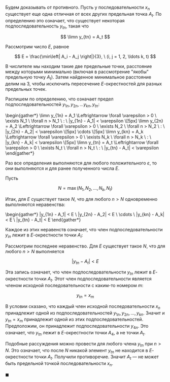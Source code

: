 Будем доказывать от противного. Пусть у последовательности $x_n$ существует еще одна отличная от всех других предельная точка $A_t$. По определению это означает, что существует
некоторая подпоследовательность $y_{tn}$, такая что

$$ \limn y_{tn} = A_t $$

Рассмотрим число $E$, равное

$$ E = \frac{\min\left| A_i - A_j \right|}{3}, \ (i, j = 1, 2, \ldots k, t) $$

В числителе мы находим такие две предельные точки, расстояние между которыми минимально (включая в рассмотрение "якобы" предельную точку $A_t$). Затем
найденное минимальное расстояние делим на $3$, чтобы исключить пересечение $E$-окрестностей для разных предельных точек.

Распишем по определению, что означает предел подпоследовательностей $y_{1n}, y_{2n}, \ldots y_{kn}, y_{tn}$:

\begin{gather*}
    \limn y_{1n} = A_1 \Leftrightarrow \forall \varepsilon > 0 \ \exists N_1 \ \forall n > N_1 \ : \ |y_{1n} - A_1| < \varepsilon
    \\[5px]
    \limn y_{2n} = A_2 \Leftrightarrow \forall \varepsilon > 0 \ \exists N_2 \ \forall n > N_2 \ : \ |y_{2n} - A_2| < \varepsilon
    \\[5px]
    \cdots
    \\[5px]
    \limn y_{kn} = A_k \Leftrightarrow \forall \varepsilon > 0 \ \exists N_k \ \forall n > N_k \ : \ |y_{kn} - A_k| < \varepsilon
    \\[5px]
    \limn y_{tn} = A_t \Leftrightarrow \forall \varepsilon > 0 \ \exists N_t \ \forall n > N_t \ : \ |y_{tn} - A_t| < \varepsilon
\end{gather*}

Раз все определения выполняются для любого положительного $\varepsilon$, то они выполняются и для ранее полученного числа $E$.

Пусть

$$ N = \max\left( N_1, N_2, \ldots, N_k, N_t \right) $$

Итак, для $E$ существует такое $N$, что для любого $n > N$ одновременно выполняются неравенства:

\begin{gather*}
    |y_{1n} - A_1| < E
    \\
    |y_{2n} - A_2| < E
    \\
    \cdots
    \\
    |y_{kn} - A_k| < E
    \\
    |y_{tn} - A_t| < E
\end{gather*}

Каждое из этих неравенств означает, что член подпоследовательности $y_{in}$ лежит в $E$-окрестности точки $A_i$:

Рассмотрим последнее неравенство. Для $E$ существует такое $N$, что для любого $n>N$ выполняется

$$ |y_{tn} - A_t| < E $$

Эта запись означает, что член подпоследовательности $y_{tn}$ лежит в $E$-окрестности точки $A_t$. Этот член подпоследовательности является членом исходной последовательности с каким-то номером $m$:

$$ y_{tn} = x_m $$

В условии сказано, что каждый член исходной последовательности $x_n$ принадлежит одной из подпоследовательностей $y_{1n}, y_{2n}, \ldots, y_{kn}$. Значит и $y_{tn} = x_m$ принадлежит одной из этих подпоследовательностей.
Предположим, он принадлежит подпоследовательности $y_{4n}$. Это означает, что $y_{tn}$ лежит в $E$-окрестности точки $A_4$, а не точки $A_t$.

Подобные рассуждения можно провести для любого члена $y_{tn}$ при $n>N$. Это означает, что после $N$ никакой элемент $y_{tn}$ не находится в $E$-окрестности точки $A_t$.
Получили противоречие. Значит $A_t$ — не может быть предельной точкой последовательности $x_n$.

$\blacksquare$